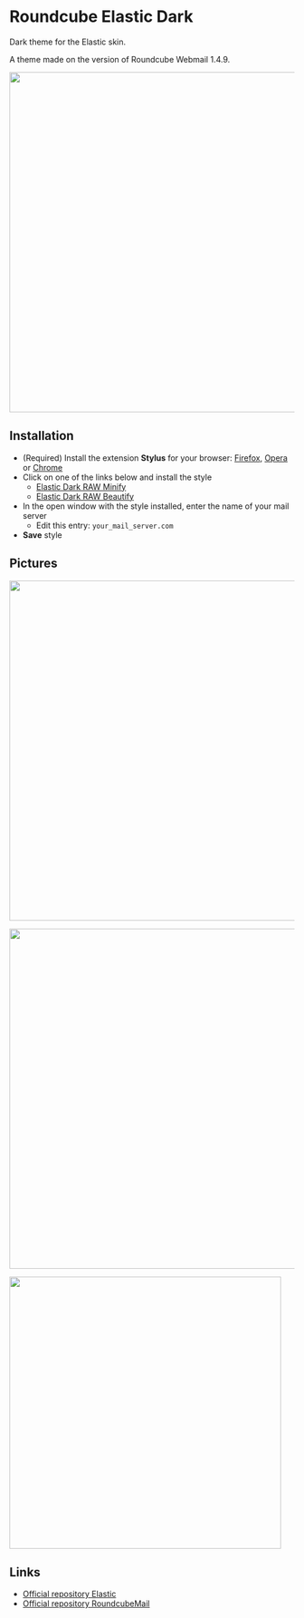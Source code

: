 # Roundcube Elastic Dark

Dark theme for the Elastic skin.

A theme made on the version of Roundcube Webmail 1.4.9.

<a href="https://raw.githubusercontent.com/Skorpion/roundcube-elastic-dark/master/assets/mail-7.png"><img src="assets/mail-7.png" width="600" alt=""></a>

## Installation

* (Required) Install the extension **Stylus** for your browser: [Firefox](https://addons.mozilla.org/en/firefox/addon/styl-us/), [Opera](https://addons.opera.com/en/extensions/details/stylus/) or [Chrome](https://chrome.google.com/webstore/detail/stylus-beta/apmmpaebfobifelkijhaljbmpcgbjbdo)
* Click on one of the links below and install the style
  * [Elastic Dark RAW Minify](https://raw.githubusercontent.com/Skorpion/roundcube-elastic-dark/master/styles/main.user.css)
  * [Elastic Dark RAW Beautify](https://raw.githubusercontent.com/Skorpion/roundcube-elastic-dark/master/styles/main_doc.user.css)
* In the open window with the style installed, enter the name of your mail server
  * Edit this entry: `your_mail_server.com`
* **Save** style

## Pictures

<a href="https://raw.githubusercontent.com/Skorpion/roundcube-elastic-dark/master/assets/mail-5.png"><img src="assets/mail-5.png" width="600" alt=""></a>

<a href="https://raw.githubusercontent.com/Skorpion/roundcube-elastic-dark/master/assets/mail-6.png"><img src="assets/mail-6.png" width="600" alt=""></a>

<a href="https://raw.githubusercontent.com/Skorpion/roundcube-elastic-dark/master/assets/mail-3.png"><img src="assets/mail-3.png" width="480" alt=""></a>

## Links

* [Official repository Elastic](https://github.com/roundcube/elastic)
* [Official repository RoundcubeMail](https://github.com/roundcube/roundcubemail)
